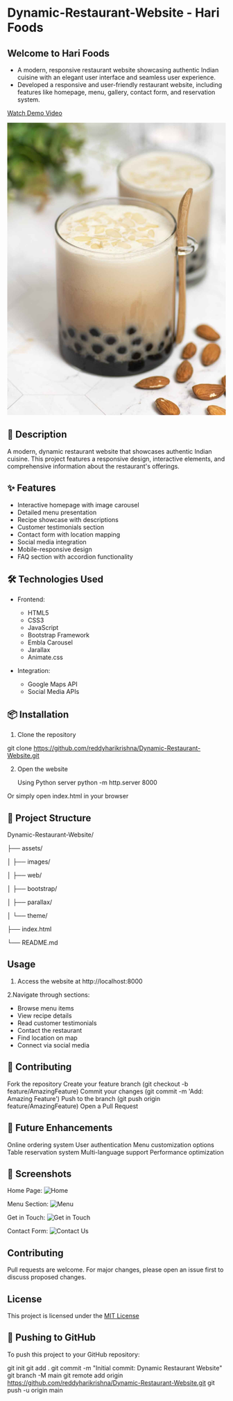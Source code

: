 # Dynamic-Restaurant-Website - Hari Foods

## Welcome to Hari Foods 
- A modern, responsive restaurant website showcasing authentic Indian cuisine with an elegant user interface and seamless user experience.
- Developed a responsive and user-friendly restaurant website, including features like homepage,  menu, gallery, contact form, and reservation system.

[Watch Demo Video](add-your-demo-video-url)

![Project Image](assets/images/15.jpg)

## 🌟 Description

A modern, dynamic restaurant website that showcases authentic Indian cuisine. This project features a responsive design, interactive elements, and comprehensive information about the restaurant's offerings.

 ## ✨ Features

- Interactive homepage with image carousel
- Detailed menu presentation
- Recipe showcase with descriptions
- Customer testimonials section
- Contact form with location mapping
- Social media integration
- Mobile-responsive design
- FAQ section with accordion functionality

 ## 🛠 Technologies Used

- Frontend:
  - HTML5
  - CSS3
  - JavaScript
  - Bootstrap Framework
  - Embla Carousel
  - Jarallax
  - Animate.css

- Integration:
  - Google Maps API
  - Social Media APIs

## 📦 Installation

1. Clone the repository

git clone https://github.com/reddyharikrishna/Dynamic-Restaurant-Website.git

2. Open the website

   Using Python server
python -m http.server 8000

Or simply open index.html in your browser

## 📁 Project Structure


Dynamic-Restaurant-Website/

├── assets/

│   ├── images/

│   ├── web/

│   ├── bootstrap/

│   ├── parallax/

│   └── theme/

├── index.html

└── README.md

## Usage
1. Access the website at http://localhost:8000

2.Navigate through sections:
   - Browse menu items
   - View recipe details
   - Read customer testimonials
   - Contact the restaurant
   - Find location on map
   - Connect via social media

## 🤝 Contributing
Fork the repository
Create your feature branch (git checkout -b feature/AmazingFeature)
Commit your changes (git commit -m 'Add: Amazing Feature')
Push to the branch (git push origin feature/AmazingFeature)
Open a Pull Request

## 🎯 Future Enhancements
Online ordering system
User authentication
Menu customization options
Table reservation system
Multi-language support
Performance optimization


## 📸 Screenshots

Home Page: ![Home](https://github.com/user-attachments/assets/c5aeb42a-131f-43a4-9da1-a6598e20989b)


Menu Section: ![Menu](https://github.com/user-attachments/assets/53004853-80b1-4860-b0d1-679e1443c8d5)


Get in Touch: ![Get in Touch](https://github.com/user-attachments/assets/a404af71-92a5-45d3-98a5-625d8cce4534)


Contact Form: ![Contact Us](https://github.com/user-attachments/assets/7bcb73b7-80a3-42fa-9425-58aba4b4fdfa)


## Contributing
Pull requests are welcome. For major changes, please open an issue first to discuss proposed changes.

## License
This project is licensed under the [MIT License](LICENSE)






## 🚀 Pushing to GitHub

To push this project to your GitHub repository:


git init
git add .
git commit -m "Initial commit: Dynamic Restaurant Website"
git branch -M main
git remote add origin https://github.com/reddyharikrishna/Dynamic-Restaurant-Website.git
git push -u origin main


